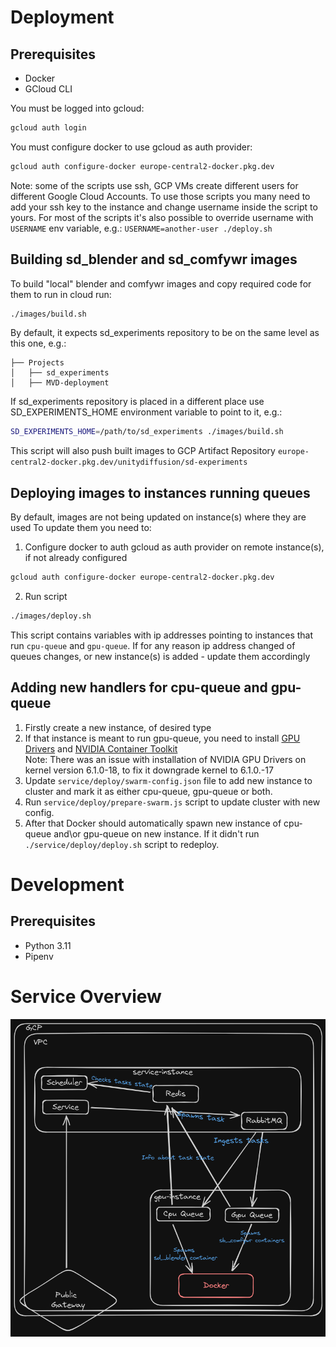 # Deployment
## Prerequisites
- Docker
- GCloud CLI

You must be logged into gcloud: 
```bash
gcloud auth login
```
You must configure docker to use gcloud as auth provider: 
```bash
gcloud auth configure-docker europe-central2-docker.pkg.dev
```

Note: some of the scripts use ssh, GCP VMs create different users for different Google Cloud Accounts.
To use those scripts you many need to add your ssh key to the instance and change username inside the script to yours.
For most of the scripts it's also possible to override username with `USERNAME` env variable, e.g.: `USERNAME=another-user ./deploy.sh`

## Building sd_blender and sd_comfywr images
To build "local" blender and comfywr images and copy required code for them to run in cloud run: 
```bash
./images/build.sh
```

By default, it expects sd_experiments repository to be on the same level as this one, e.g.:
```
├── Projects
│   ├── sd_experiments
│   ├── MVD-deployment
```
If sd_experiments repository is placed in a different place use SD_EXPERIMENTS_HOME environment variable to point to it, e.g.:
```bash
SD_EXPERIMENTS_HOME=/path/to/sd_experiments ./images/build.sh
```
This script will also push built images to GCP Artifact Repository 
`europe-central2-docker.pkg.dev/unitydiffusion/sd-experiments`

## Deploying images to instances running queues
By default, images are not being updated on instance(s) where they are used 
To update them you need to:
1. Configure docker to auth gcloud as auth provider on remote instance(s), if not already configured
```bash
gcloud auth configure-docker europe-central2-docker.pkg.dev
```
2. Run script
```bash
./images/deploy.sh
```

This script contains variables with ip addresses pointing to instances that run `cpu-queue` and `gpu-queue`.
If for any reason ip address changed of queues changes, or new instance(s) is added - update them accordingly

## Adding new handlers for cpu-queue and gpu-queue
1. Firstly create a new instance, of desired type
2. If that instance is meant to run gpu-queue, you need to install [GPU Drivers](https://cloud.google.com/compute/docs/gpus/install-drivers-gpu#install-script) and [NVIDIA Container Toolkit](https://docs.nvidia.com/datacenter/cloud-native/container-toolkit/latest/install-guide.html)
<br> Note: There was an issue with installation of NVIDIA GPU Drivers on kernel version 6.1.0-18, to fix it downgrade kernel to 6.1.0.-17  
3. Update `service/deploy/swarm-config.json` file to add new instance to cluster and mark it as either cpu-queue, gpu-queue or both. 
4. Run `service/deploy/prepare-swarm.js` script to update cluster with new config.
5. After that Docker should automatically spawn new instance of cpu-queue and\or gpu-queue on new instance. If it didn't run `./service/deploy/deploy.sh` script to redeploy.

# Development
## Prerequisites
- Python 3.11
- Pipenv

# Service Overview
![Service Overview](./docs/overview.png)
